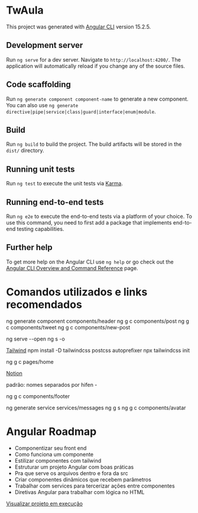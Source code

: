 # TwAula

This project was generated with [Angular CLI](https://github.com/angular/angular-cli) version 15.2.5.

## Development server

Run `ng serve` for a dev server. Navigate to `http://localhost:4200/`. The application will automatically reload if you change any of the source files.

## Code scaffolding

Run `ng generate component component-name` to generate a new component. You can also use `ng generate directive|pipe|service|class|guard|interface|enum|module`.

## Build

Run `ng build` to build the project. The build artifacts will be stored in the `dist/` directory.

## Running unit tests

Run `ng test` to execute the unit tests via [Karma](https://karma-runner.github.io).

## Running end-to-end tests

Run `ng e2e` to execute the end-to-end tests via a platform of your choice. To use this command, you need to first add a package that implements end-to-end testing capabilities.

## Further help

To get more help on the Angular CLI use `ng help` or go check out the [Angular CLI Overview and Command Reference](https://angular.io/cli) page.


# Comandos utilizados e links recomendados

ng generate component components/header
ng g c components/post
ng g c components/tweet
ng g c components/new-post

ng serve --open
ng s -o

[Tailwind](https://tailwindcss.com/docs/guides/angular)
npm install -D tailwindcss postcss autoprefixer
npx tailwindcss init

ng g c pages/home

[Notion](https://www.notion.so/Clone-Twitter-Aul-oDoFelip-o-90ab86f776ff4be39853431e21704745)

padrão: nomes separados por hifen -

ng g c components/footer

ng generate service services/messages
ng g s
ng g c components/avatar

# Angular Roadmap
  - Componentizar seu front end
  - Como funciona um componente
  - Estilizar componentes com tailwind
  - Estruturar um projeto Angular com boas práticas
  - Pra que serve os arquivos dentro e fora da src
  - Criar componentes dinâmicos que recebem parâmetros
  - Trabalhar com services para tercerizar ações entre componentes
  - Diretivas Angular para trabalhar com lógica no HTML

[Visualizar projeto em execução](https://angular-twitter-clone-ga30rvlyh-wsawebmaster.vercel.app/)
